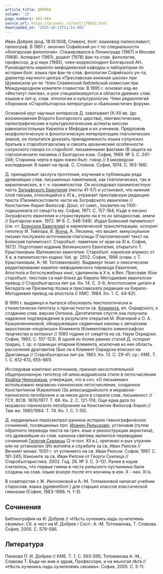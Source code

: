 ```yaml
---
article_title: ДОБРЕВ
volume: '15'
page_numbers: 463-464
source_url: https://pravenc.ru/text/178632.html
downloaded_at: '2025-10-13T11:53:40Z'
---
```


Иван Добрев (род. 18.10.1938, Сливен), болг. языковед-палеославист, палеограф. В 1961 г. окончил Софийский ун-т по специальности «болгарская филология». Стажировался в Ленинграде (1967) и Москве (1968). Аспирант (1961), доцент (1978) фак-та слав. филологии, профессор, д-р наук (1985), член-корреспондент Болгарской АН. Руководитель кирилло-мефодиевской кафедры и лаборатории по истории болг. языка при фак-те слав. филологии Софийского ун-та, директор научного центра «Преславская книжная школа» при Шуменском ун-те. Член Славянской библейской комиссии при Международном комитете славистов. В 1995 г. основал изд-во «Институт лингва», к-рое специализируется в области древних слав. языков и лит-р, слав. этнологии и культурологии. Член редколлегий сборников «Старобългарска литература» и «Балканистичен форум».

Основной круг научных интересов Д. охватывает IX-XII вв. (до возникновения Второго Болгарского царства), лингвистические, палеографические и культурологические аспекты миссии равноапостольных Кирилла и Мефодия и их учеников. Предложив морфологическую и фонологическую интерпретацию глаголических знаков, он попытался доказать принадлежность языка солунских братьев к староболгарскому и связать архаические особенности солунского говора со староболг. письменными фактами (В защита на глаголическите писмена // Български език. София, 1969. № 3. С. 241-246; Старинна черта в един южен бълг. говор // Езиковедски изследвания: В памет на проф. С. Стойков. София, 1974. С. 163-166).

Д. принадлежит заслуга прочтения, изучения и публикации ряда древнейших слав. письменных памятников, как глаголических, так и кириллических, в т. ч. палимпсестов. Он исследовал палимпсестную часть [Зографского Евангелия](<https://pravenc.ru/text/Зографского Евангелия.html>) (листы 41-57) и установил, что нижний слой письма, относящийся к XI в., отражает преславскую редакцию текста (Палимпсестовите части на Зографското евангелие // Константин-Кирил Философ: Докл. от симп., посветен на 1100-годишнината от смъртта му. София, 1971. С. 157-164; Къде е писано Зографското евангелие и странствувало ли е то из западнослав. земли // Български език. 1972. № 6. С. 546-549). Издал Боянский палимпсест (см. ст. [Боянское Евангелие](<https://pravenc.ru/text/Боянское Евангелие.html>)) в кириллической транслитерации, оспорил гипотезу И. Тейлора, В. [Ягича](https://pravenc.ru/text/Ягича.html), А. Лескина, что визант. минускульное письмо послужило источником глаголицы (Глаголическият текст на Боянския палимпсест: Старобълг. паметник от края на XI в. София, 1972). Подготовил издание Ватиканского Евангелия, открытого Т. Крыстановым (Ватиканско евангелие: Старобълг. кирилски апракос от Х в. в палимпсестен кодекс Vat. gr. 2502. София, 1996 (совм. с Т. Крыстановым, А.-М. Тотомановой)). Выдвинул тезис о лексическом редактировании кирилло-мефодиевского перевода Евангелия, Апостола и богослужебных книг, сделанном в Х в. в Вел. Преславе (Кои старобълг. текстове са най-близо до Кирило-Методиевия евангелски превод // Старобългарска лит-ра. Кн. 14. С. 3-9; Апостолските цитати в Беседата на Презвитер Козма и преславската редакция на Кирило-Методиевия превод на апостола // КМС. 1984. Кн. 1. С. 44-62).

В 1990 г. выдвинул и пытался обосновать текстологически и стилистически гипотезу о причастности св. [Климента](https://pravenc.ru/text/Климент.html), еп. Охридского, к созданию слав. версии Октоиха. Десятилетие спустя она получила надежное подтверждение в результате открытий М. Йовчевой и О. А. Крашенинниковой, обнаруживших седмичные каноны с авторским акростихом-«подписью» Климента (Климентовото химнографско творчество и октоихът // 1080 години от смъртта на св. Наум Охридски. София, 1993. С. 107-123). В одной из более ранних статей Д. оспорил традиц. т. зр. о границах епархии Климента, исключив из нее область расселения драговитов (Бил ли е Климент Охридски епископ на Драговища // Старобългарска лит-ра. 1983. Кн. 13. С. 29-41; ср.: КМЕ. Т. 1. С. 612-613, 655-661).

Исследовав комплекс источников, признал несостоятельной общепризнанную гипотезу об александрийском стиле в летосчислении [Храбра Черноризца](<https://pravenc.ru/text/Храбра Черноризца.html>), утверждая, что в соч. «О письменах» использовано моравско-паннонское летосчисление, созданное Константином (Кириллом) (За александрийското и моравско-панонското летоброене и за някои дати в старата слав. письменост // ГСУ, ФСФ. 1976/1977. Т. 69. Кн. 2. С. 121-174; Още една дата по моравско-панонското летоброение на Константин Философ-Кирил // Там же. 1980/1984. Т. 74. Кн. 1. С. 1-30).

Д. кардинально пересмотрел раннюю историю гимнографических сочинений, посвященных прп. [Иоанну Рильскому](<https://pravenc.ru/text/Иоанну Рильскому.html>), установив (путем обратного перевода текста на греч. язык и реконструкции акростиха), что древнейшие из слав. канонов святому являются переводами сочинений [Георгия Скилицы](<https://pravenc.ru/text/Георгия Скилицы.html>) (2-я пол. XII в.), оригинал к-рых утрачен или не установлен (Из житията и службите за св. Иван Рилски // Вечният монах: 1050 г. от успението на св. Иван Рилски. София, 1997. С. 181-245; Каноните за св. Иван Рилски от Георги Скилица // Старобългаристика. 2002. Год. 26. № 3. С. 3-12). Ранее в науке считалось, что первые гимны в честь рильского пустынника были созданы на слав. языке вскоре после его кончины в кон. X - нач. XI в.

В соавторстве с Ж. Икономовой и А.-М. Тотомановой написал учебник старослав. языка (древнеболг.) для старших классов классической гимназии (София, 1983-1986. Ч. 1-3).

## Сочинения

Библиография на И. Добрев // «Нѣсть оученикъ надъ оучителемъ своимъ»: Сб. в чест на И. Добрев / Сост.: А.-М. Тотоманова, Т. Славова. София, 2005. С. 579-586.

## Литература

Пенкова П. И. Добрев // КМЕ. Т. 1. С. 593-595; Тотоманова А.-М., Славова Т. Бъди ни жив и здрав, Профессоре, и на мъногая лѣта // «Нѣсть оученикъ надъ оучителемъ своимъ». София, 2005. С. 5-11.
